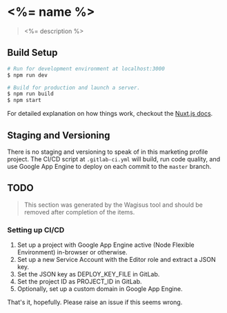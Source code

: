 # <%= name %>

> <%= description %>

## Build Setup

``` bash
# Run for development environment at localhost:3000
$ npm run dev

# Build for production and launch a server.
$ npm run build
$ npm start
```

For detailed explanation on how things work, checkout the [Nuxt.js docs](https://nuxtjs.org).

## Staging and Versioning

There is no staging and versioning to speak of in this marketing profile project. The CI/CD script at `.gitlab-ci.yml` will build, run code quality, and use Google App Engine to deploy on each commit to the `master` branch.

## TODO

> This section was generated by the Wagisus tool and should be removed after completion of the items.

### Setting up CI/CD

1. Set up a project with Google App Engine active (Node Flexible Environment) in-browser or otherwise.
2. Set up a new Service Account with the Editor role and extract a JSON key.
3. Set the JSON key as DEPLOY_KEY_FILE in GitLab.
4. Set the project ID as PROJECT_ID in GitLab.
5. Optionally, set up a custom domain in Google App Engine.

That's it, hopefully. Please raise an issue if this seems wrong.
